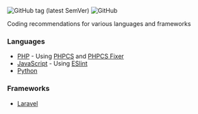 ![GitHub tag (latest SemVer)](https://img.shields.io/github/tag/xuanquynh/coding-recommendations.svg?label=version)
![GitHub](https://img.shields.io/github/license/xuanquynh/coding-recommendations.svg)

Coding recommendations for various languages and frameworks

### Languages
- [PHP](./languages/php.md) - Using [PHPCS](https://packagist.org/packages/squizlabs/php_codesniffer) and [PHPCS Fixer](https://packagist.org/packages/friendsofphp/php-cs-fixer)
- [JavaScript](./languages/javascript.md) - Using [ESlint](https://eslint.org/)
- [Python](./languages/python.md)

### Frameworks
- [Laravel](./frameworks/laravel.md)
